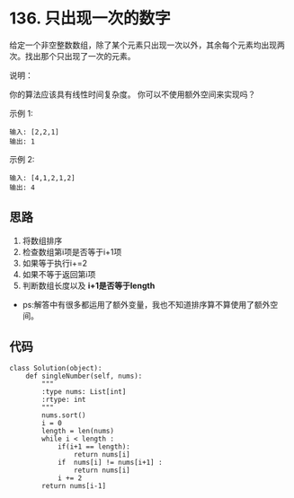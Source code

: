 # 136. 只出现一次的数字
给定一个非空整数数组，除了某个元素只出现一次以外，其余每个元素均出现两次。找出那个只出现了一次的元素。

说明：

你的算法应该具有线性时间复杂度。 你可以不使用额外空间来实现吗？

示例 1:

    输入: [2,2,1]
    输出: 1
示例 2:

    输入: [4,1,2,1,2]
    输出: 4
## 思路
1. 将数组排序
2. 检查数组第i项是否等于i+1项
3. 如果等于执行i+=2
4. 如果不等于返回第i项
5. 判断数组长度以及 __i+1是否等于length__
- ps:解答中有很多都运用了额外变量，我也不知道排序算不算使用了额外空间。

## 代码
    class Solution(object):
        def singleNumber(self, nums):
            """
            :type nums: List[int]
            :rtype: int
            """
            nums.sort()
            i = 0
            length = len(nums)
            while i < length :
                if(i+1 == length):
                    return nums[i]
                if  nums[i] != nums[i+1] :
                    return nums[i]
                i += 2
            return nums[i-1]